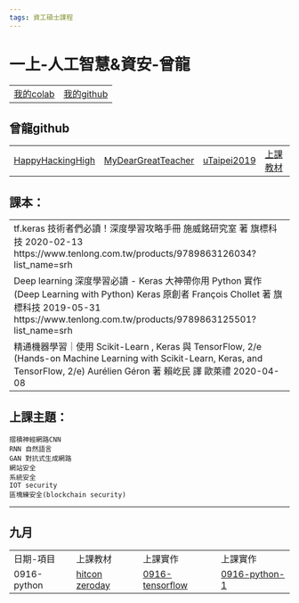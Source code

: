 ```yaml
---
tags: 資工碩士課程
---
```

# 一上-人工智慧&資安-曾龍

<table>
    <tr>
        <td><a href="https://drive.google.com/drive/u/1/folders/1Ha8ZCcSur4HHxNS9fTE_t8AD7HBWKML6">我的colab</a></td>
        <td><a href="https://github.com/z8899852/DL">我的github</a></td>
    </tr>
</table>

## 曾龍github

<table>
    <tr>
        <td><a href="https://github.com/HappyHackingHigh">HappyHackingHigh</a></td>
        <td><a href="https://github.com/MyDearGreatTeacher">MyDearGreatTeacher</a></td>
        <td><a href="https://github.com/MyDearGreatTeacher/uTaipei2019">uTaipei2019</a></td>
        <td><a href="https://github.com/MyDearGreatTeacher/AI_and_security">上課教材</a></td>
    </tr>
</table>

課本：
---
<table>
    <tr>
        <td>tf.keras 技術者們必讀！深度學習攻略手冊
施威銘研究室 著
旗標科技 2020-02-13
https://www.tenlong.com.tw/products/9789863126034?list_name=srh</td>
    </tr>
    <tr>
        <td>Deep learning 深度學習必讀 - Keras 大神帶你用 Python 實作 (Deep Learning with Python)
Keras 原創者 François Chollet 著
旗標科技
2019-05-31
https://www.tenlong.com.tw/products/9789863125501?list_name=srh</td>
    </tr>
    <tr>
        <td>精通機器學習｜使用 Scikit-Learn , Keras 與 TensorFlow, 2/e (Hands-on Machine Learning with Scikit-Learn, Keras, and TensorFlow, 2/e)
Aurélien Géron 著 賴屹民 譯
歐萊禮
2020-04-08</td>
    </tr>
</table>

上課主題：
---
	摺積神經網路CNN
	RNN 自然語言
	GAN 對抗式生成網路
	網站安全
	系統安全
	IOT security
	區塊練安全(blockchain security)

---
## 九月

<table>

<tr>
<td>日期-項目</td>
<td>上課教材</td>
<td>上課實作</td>
<td>上課實作</td>

</tr>

<tr>
    <td>0916-python</td>
    <td><a href="https://zeroday.hitcon.org/">hitcon zeroday</a></td>
    <td><a href="https://github.com/z8899852/AI-IS/blob/master/0916_tensorflow.ipynb">0916-tensorflow</a></td>
    <td><a href="">0916-python-1</a></td>
</tr>



</table>

